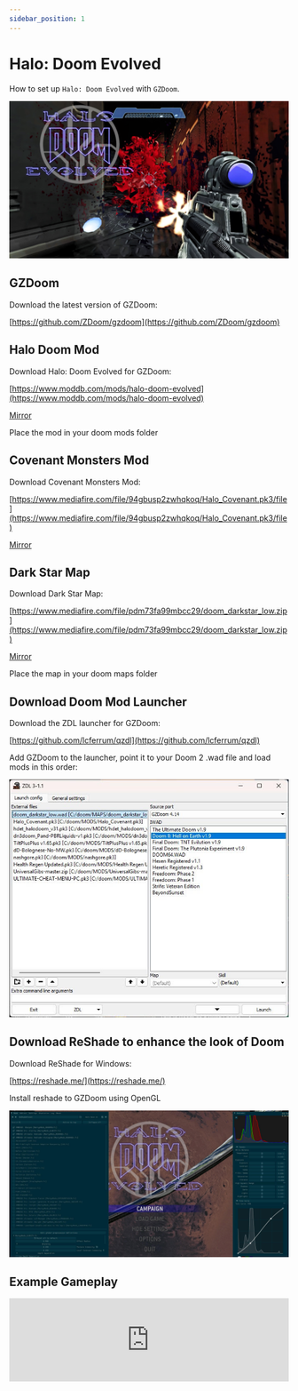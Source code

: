 ```yaml
---
sidebar_position: 1
---
```


# Halo: Doom Evolved

How to set up `Halo: Doom Evolved` with `GZDoom`.

![Halo: Doom Evolved](./img/halo-doom-evolved.jpg)

## GZDoom

Download the latest version of GZDoom:

[https://github.com/ZDoom/gzdoom](https://github.com/ZDoom/gzdoom)

## Halo Doom Mod

Download Halo: Doom Evolved for GZDoom:

[https://www.moddb.com/mods/halo-doom-evolved](https://www.moddb.com/mods/halo-doom-evolved)

[Mirror](https://1024terabox.com/s/1Vj-VvbXYuyz-5hmJrwiY5A)

Place the mod in your doom mods folder

## Covenant Monsters Mod

Download Covenant Monsters Mod:

[https://www.mediafire.com/file/94gbusp2zwhqkoq/Halo_Covenant.pk3/file](https://www.mediafire.com/file/94gbusp2zwhqkoq/Halo_Covenant.pk3/file)

[Mirror](https://1024terabox.com/s/1Vj-VvbXYuyz-5hmJrwiY5A)

## Dark Star Map

Download Dark Star Map:

[https://www.mediafire.com/file/pdm73fa99mbcc29/doom_darkstar_low.zip](https://www.mediafire.com/file/pdm73fa99mbcc29/doom_darkstar_low.zip)

[Mirror](https://1024terabox.com/s/1Vj-VvbXYuyz-5hmJrwiY5A)

Place the map in your doom maps folder

## Download Doom Mod Launcher

Download the ZDL launcher for GZDoom:

[https://github.com/lcferrum/qzdl](https://github.com/lcferrum/qzdl)

Add GZDoom to the launcher, point it to your Doom 2 .wad file and load mods in this order:

![ZDL for GZDoom](./img/zdl-doom.jpg)

## Download ReShade to enhance the look of Doom

Download ReShade for Windows:

[https://reshade.me/](https://reshade.me/)

Install reshade to GZDoom using OpenGL

![ReShade for Windows](./img/reshade-doom.jpg)


## Example Gameplay

<iframe width="100%" style={{"aspect-ratio": "16 / 9"}} src="https://www.youtube.com/embed/AVuxDrzlsN8" title="Halo: Doom Evolved" frameborder="0" allow="accelerometer; autoplay; clipboard-write; encrypted-media; gyroscope; picture-in-picture; web-share" referrerpolicy="strict-origin-when-cross-origin" allowfullscreen></iframe>